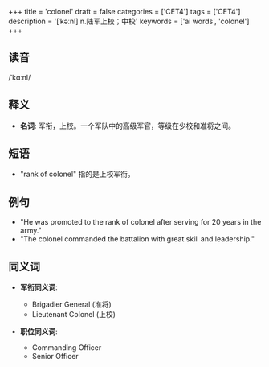 +++
title = 'colonel'
draft = false
categories = ['CET4']
tags = ['CET4']
description = '[ˈkəːnl] n.陆军上校；中校'
keywords = ['ai words', 'colonel']
+++

## 读音
/ˈkɑːnl/

## 释义
- **名词**: 军衔，上校。一个军队中的高级军官，等级在少校和准将之间。

## 短语
- "rank of colonel" 指的是上校军衔。

## 例句
- "He was promoted to the rank of colonel after serving for 20 years in the army."
- "The colonel commanded the battalion with great skill and leadership."

## 同义词
- **军衔同义词**: 
  - Brigadier General (准将)
  - Lieutenant Colonel (上校)
  
- **职位同义词**:
  - Commanding Officer
  - Senior Officer
